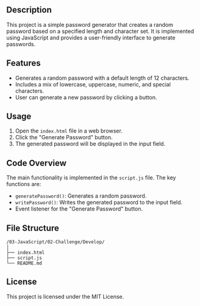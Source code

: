 ## Description

This project is a simple password generator that creates a random password based on a specified length and character set. It is implemented using JavaScript and provides a user-friendly interface to generate passwords.

## Features

- Generates a random password with a default length of 12 characters.
- Includes a mix of lowercase, uppercase, numeric, and special characters.
- User can generate a new password by clicking a button.

## Usage

1. Open the `index.html` file in a web browser.
2. Click the "Generate Password" button.
3. The generated password will be displayed in the input field.

## Code Overview

The main functionality is implemented in the `script.js` file. The key functions are:

- `generatePassword()`: Generates a random password.
- `writePassword()`: Writes the generated password to the input field.
- Event listener for the "Generate Password" button.

## File Structure

```
/03-JavaScript/02-Challenge/Develop/
│
├── index.html
├── script.js
└── README.md
```

## License

This project is licensed under the MIT License.
```
